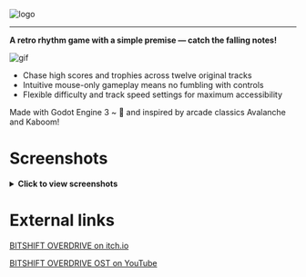 ![logo](https://img.itch.zone/aW1nLzE0ODg4OTI5LnBuZw==/original/llWB%2BD.png)
___
<b>A retro rhythm game with a simple premise — catch the falling notes!</b>

![gif](https://img.itch.zone/aW1nLzE0OTc3NTgxLmdpZg==/original/5iZCDt.gif)

- Chase high scores and trophies across twelve original tracks
- Intuitive mouse-only gameplay means no fumbling with controls
- Flexible difficulty and track speed settings for maximum accessibility

Made with Godot Engine 3 ~ 🎵 and inspired by arcade classics Avalanche and Kaboom!

# Screenshots
<details> 
  <summary><b>Click to view screenshots</b></summary></br>
  
  ![img1](https://img.itch.zone/aW1hZ2UvMjUwNDE1Mi8xNTc3MDE0NC5wbmc=/original/XUMYRr.png)
  ![img2](https://img.itch.zone/aW1hZ2UvMjUwNDE1Mi8xNTc3MDE0NS5wbmc=/original/Crp2aq.png)
  ![img3](https://img.itch.zone/aW1hZ2UvMjUwNDE1Mi8xNjExMzIzNi5wbmc=/original/LXFWd0.png)

</details>

# External links

[BITSHIFT OVERDRIVE on itch.io](https://coronyt.itch.io/bitshift-overdrive)

[BITSHIFT OVERDRIVE OST on YouTube](https://www.youtube.com/playlist?list=PLZ3HRn2CokBRvUkMWmyEsNYm9N1Tiw-ZZ)
